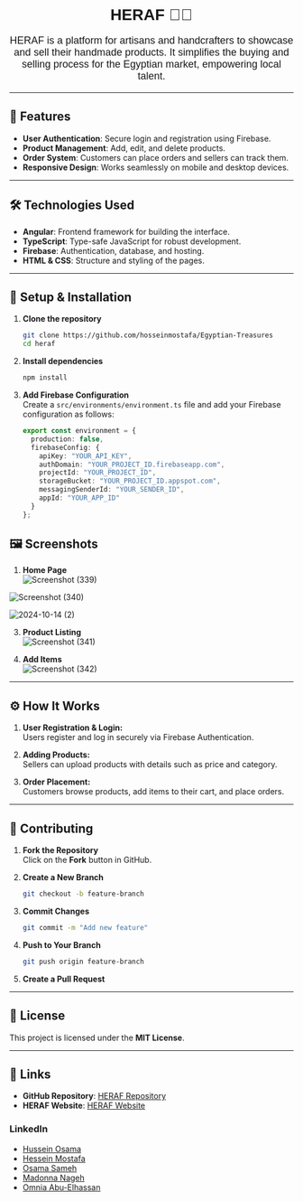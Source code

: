 <h1 style="font-family: 'Poppins', sans-serif; font-weight: 600; text-align: center;">
  HERAF 🧶🎨  
</h1>

<p style="font-family: 'Poppins', sans-serif; text-align: center; font-size: 18px;">
  HERAF is a platform for artisans and handcrafters to showcase and sell their handmade products.  
  It simplifies the buying and selling process for the Egyptian market, empowering local talent.
</p>

---

## 🌟 Features  
- **User Authentication**: Secure login and registration using Firebase.  
- **Product Management**: Add, edit, and delete products.  
- **Order System**: Customers can place orders and sellers can track them.  
- **Responsive Design**: Works seamlessly on mobile and desktop devices.

---

## 🛠️ Technologies Used  
- **Angular**: Frontend framework for building the interface.  
- **TypeScript**: Type-safe JavaScript for robust development.  
- **Firebase**: Authentication, database, and hosting.  
- **HTML & CSS**: Structure and styling of the pages.  

---

## 🚀 Setup & Installation  

1. **Clone the repository**  
   ```bash
   git clone https://github.com/hosseinmostafa/Egyptian-Treasures
   cd heraf
   
2. **Install dependencies**  
   ```bash
   npm install

2. **Add Firebase Configuration**  
   Create a `src/environments/environment.ts` file and add your Firebase configuration as follows:

   ```typescript
   export const environment = {
     production: false,
     firebaseConfig: {
       apiKey: "YOUR_API_KEY",
       authDomain: "YOUR_PROJECT_ID.firebaseapp.com",
       projectId: "YOUR_PROJECT_ID",
       storageBucket: "YOUR_PROJECT_ID.appspot.com",
       messagingSenderId: "YOUR_SENDER_ID",
       appId: "YOUR_APP_ID"
     }
   };
## 🖼️ Screenshots  
1. **Home Page**  
   ![Screenshot (339)](https://github.com/user-attachments/assets/6b187cea-1a68-47cc-be41-915e0ba130f4)
   
   
  ![Screenshot (340)](https://github.com/user-attachments/assets/95ceab43-19b3-45c6-9816-4d9131bc7ec3)

![2024-10-14 (2)](https://github.com/user-attachments/assets/fce787ea-eb3b-4fc1-9973-0f5c3946ed44)


3. **Product Listing**  
   ![Screenshot (341)](https://github.com/user-attachments/assets/76033eae-0aec-4c5c-9819-fd15d54599f3)


4. **Add Items**  
   ![Screenshot (342)](https://github.com/user-attachments/assets/47b5386e-ecf6-4b6f-95ad-b675ab751be8)
  

---

## ⚙️ How It Works  
1. **User Registration & Login:**  
   Users register and log in securely via Firebase Authentication.  

2. **Adding Products:**  
   Sellers can upload products with details such as price and category.  

3. **Order Placement:**  
   Customers browse products, add items to their cart, and place orders.  

---

## 🤝 Contributing  
1. **Fork the Repository**  
   Click on the **Fork** button in GitHub.

2. **Create a New Branch**  
   ```bash
   git checkout -b feature-branch

3. **Commit Changes**  
   ```bash
   git commit -m "Add new feature"

4. **Push to Your Branch**  
   ```bash
   git push origin feature-branch
   
5. **Create a Pull Request**  

---

## 📄 License  
This project is licensed under the **MIT License**.

---

## 🔗 Links  
- **GitHub Repository**: [HERAF Repository](https://github.com/Hussein-osama/heraf)  
- **HERAF Website**: [HERAF Website](https://herfa-handicraft.netlify.app/)  

### **LinkedIn**  
- [Hussein Osama](https://www.linkedin.com/in/hussein-osama-a4b38b1b7)  
- [Hessein Mostafa](https://www.linkedin.com/in/hessein-mostafa)  
- [Osama Sameh](https://www.linkedin.com/in/osama-sameh-03704a28b/)  
- [Madonna Nageh](https://www.linkedin.com/in/madonna-nageh-39b3a428a/)  
- [Omnia Abu-Elhassan](https://www.linkedin.com/in/omnia-abu-elhassan-4b79a126a)  



